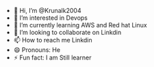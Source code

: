 - 👋 Hi, I’m @Krunalk2004
- 👀 I’m interested in Devops
- 🌱 I’m currently learning AWS and Red hat Linux
- 💞️ I’m looking to collaborate on Linkdin
- 📫 How to reach me Linkdin
- 😄 Pronouns: He
- ⚡ Fun fact: I am Still learner

<!---
Krunalk2004/Krunalk2004 is a ✨ special ✨ repository because its `README.md` (this file) appears on your GitHub profile.
You can click the Preview link to take a look at your changes.
--->
